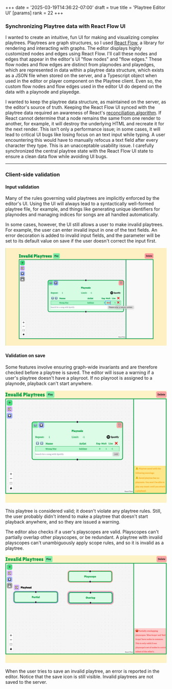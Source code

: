 +++
date = '2025-03-19T14:36:22-07:00'
draft = true
title = 'Playtree Editor UI'
[params]
    rank = 22
+++

### Synchronizing Playtree data with React Flow UI
I wanted to create an intuitive, fun UI for making and visualizing complex playtrees. Playtrees are graph structures, so I used [React Flow](https://reactflow.dev/), a library for rendering and interacting with graphs. The editor displays highly customized nodes and edges using React Flow. I'll call these nodes and edges that appear in the editor's UI "flow nodes" and "flow edges." These flow nodes and flow edges are distinct from playnodes and playedges, which are represented in data within a playtree data structure, which exists as a JSON file when stored on the server, and a Typescript object when used in the editor or player component on the Playtree client. Even so, the custom flow nodes and flow edges used in the editor UI do depend on the data with a playnode and playedge.

I wanted to keep the playtree data structure, as maintained on the server, as the editor's source of truth. Keeping the React Flow UI synced with the playtree data required an awareness of React's [reconciliation algorithm](https://18.react.dev/learn/preserving-and-resetting-state). If React cannot determine that a node remains the same from one render to another, for example, it will destroy the underlying HTML and recreate it for the next render. This isn't only a performance issue; in some cases, it will lead to critical UI bugs like losing focus on an text input while typing. A user encountering this would have to manually refocus a text field after every character they type. This is an unacceptable usability issue. I carefully synchronized the central playtree state with the React Flow UI state to ensure a clean data flow while avoiding UI bugs.

---

### Client-side validation

#### Input validation
Many of the rules governing valid playtrees are implicitly enforced by the editor's UI. Using the UI will always lead to a syntactically well-formed playtree file, for example, and things like generating unique identifiers for playnodes and managing indices for songs are all handled automatically.

In some cases, however, the UI still allows a user to make invalid playtrees. For example, the user can enter invalid input in one of the text fields. An error decoration is added to invalid input fields, and the parameter will be set to its default value on save if the user doesn't correct the input first.

![alt](invalid-input-field.png)

#### Validation on save
Some features involve ensuring graph-wide invariants and are therefore checked before a playtree is saved. The editor will issue a warning if a user's playtree doesn't have a playroot. If no playroot is assigned to a playnode, playback can't start anywhere.

![alt](no-playroots-warning.png)

This playtree is considered valid; it doesn't violate any playtree rules. Still, the user probably didn't intend to make a playtree that doesn't start playback anywhere, and so they are issued a warning.

The editor also checks if a user's playscopes are valid. Playscopes can't partially overlap other playscopes, or be redundant. A playtree with invalid playscopes can't unambiguously apply scope rules, and so it is invalid as a playtree.

![alt](invalid-playscopes-error.png)

When the user tries to save an invalid playtree, an error is reported in the editor. Notice that the save icon is still visible. Invalid playtrees are not saved to the server.
